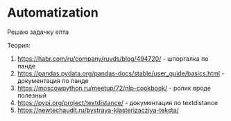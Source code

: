 # Automatization
Решаю задачку епта

Теория: 
1. https://habr.com/ru/company/ruvds/blog/494720/  - шпоргалка по панде
2. https://pandas.pydata.org/pandas-docs/stable/user_guide/basics.html - документация по панде
3. https://moscowpython.ru/meetup/72/nlp-cookbook/ - ролик вроде полезный
4. https://pypi.org/project/textdistance/ - документация по textdistance
5. https://newtechaudit.ru/bystraya-klasterizacziya-teksta/
